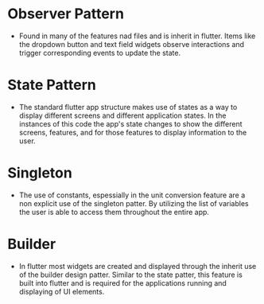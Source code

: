 # Observer Pattern
* Found in many of the features nad files and is inherit in flutter. Items like the dropdown button and text field widgets observe interactions and trigger corresponding events to update the state.

# State Pattern
* The standard flutter app structure makes use of states as a way to display different screens and different application states. In the instances of this code the app's state changes to show the different screens, features, and for those features to display information to the user.

# Singleton
* The use of constants, espessially in the unit conversion feature are a non explicit use of the singleton patter. By utilizing the list of variables the user is able to access them throughout the entire app.

# Builder
* In flutter most widgets are created and displayed through the inherit use of the builder design patter. Similar to the state patter, this feature is built into flutter and is required for the applications running and displaying of UI elements.